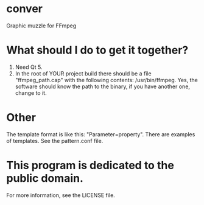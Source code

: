 # conver
Graphic muzzle for FFmpeg

# What should I do to get it together?
1. Need Qt 5.
2. In the root of YOUR project build there should be a file "ffmpeg_path.cap" with the following contents: /usr/bin/ffmpeg. Yes, the software should know the path to the binary, if you have another one, change to it.

# Other
The template format is like this: "Parameter=property". There are examples of templates. See the pattern.conf file.

# This program is dedicated to the public domain.
For more information, see the LICENSE file.
